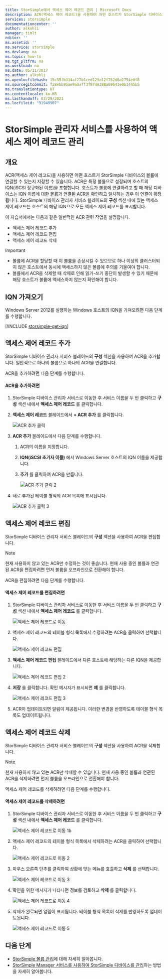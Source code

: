 ```yaml
---
title: StorSimple에서 액세스 제어 레코드 관리 | Microsoft Docs
description: ACR(액세스 제어 레코드)을 사용하여 어떤 호스트가 StorSimple 디바이스의 볼륨에 연결할 수 있는지 지정하는 방법에 대해 설명합니다.
services: storsimple
documentationcenter: ''
author: alkohli
manager: timlt
editor: ''
ms.assetid: ''
ms.service: storsimple
ms.devlang: na
ms.topic: how-to
ms.tgt_pltfrm: na
ms.workload: na
ms.date: 05/31/2017
ms.author: alkohli
ms.openlocfilehash: 15c35fb314af27b1ced129a12f752d0a2794e0f8
ms.sourcegitcommit: f28ebb95ae9aaaff3f87d8388a09b41e0b3445b5
ms.translationtype: HT
ms.contentlocale: ko-KR
ms.lasthandoff: 03/29/2021
ms.locfileid: "91949907"
---
```

# <a name="use-the-storsimple-manager-service-to-manage-access-control-records"></a>StorSimple 관리자 서비스를 사용하여 액세스 제어 레코드 관리

## <a name="overview"></a>개요
ACR(액세스 제어 레코드)을 사용하면 어떤 호스트가 StorSimple 디바이스의 볼륨에 연결할 수 있는지 지정할 수 있습니다. ACR은 특정 볼륨으로 설정되며 호스트의 IQN(iSCSI 정규화된 이름)을 포함합니다. 호스트가 볼륨에 연결하려고 할 때 해당 디바이스는 IQN 이름에 대한 볼륨과 연결된 ACR을 확인하고 일치하는 경우 이 연결이 확정됩니다. StorSimple 디바이스 관리자 서비스 블레이드의 **구성** 섹션 내에 있는 액세스 제어 레코드는 호스트의 해당 IQN으로 모든 액세스 제어 레코드를 표시합니다.

이 자습서에서는 다음과 같은 일반적인 ACR 관련 작업을 설명합니다.

* 액세스 제어 레코드 추가
* 액세스 제어 레코드 편집
* 액세스 제어 레코드 삭제

> [!IMPORTANT]
> * 볼륨에 ACR을 할당할 때 이 볼륨을 손상시킬 수 있으므로 하나 이상의 클러스터되지 않은 호스트에서 동시에 액세스하지 않은 볼륨에 주의를 기울여야 합니다.
> * 볼륨에서 ACR을 삭제할 때 삭제로 인해 읽기-쓰기 중단이 발생할 수 있기 때문에 해당 호스트가 볼륨에 액세스하지 않는지 확인해야 합니다.

## <a name="get-the-iqn"></a>IQN 가져오기

Windows Server 2012를 실행하는 Windows 호스트의 IQN을 가져오려면 다음 단계를 수행합니다.

[!INCLUDE [storsimple-get-iqn](../../includes/storsimple-get-iqn.md)]


## <a name="add-an-access-control-record"></a>액세스 제어 레코드 추가
StorSimple 디바이스 관리자 서비스 블레이드의 **구성** 섹션을 사용하여 ACR을 추가합니다. 일반적으로 하나의 볼륨으로 하나의 ACR을 연결합니다.

ACR을 추가하려면 다음 단계를 수행합니다.

#### <a name="to-add-an-acr"></a>ACR을 추가하려면

1. StorSimple 디바이스 관리자 서비스로 이동한 후 서비스 이름을 두 번 클릭하고 **구성** 섹션 내에서 **액세스 제어 레코드** 를 클릭합니다.
2. **액세스 제어 레코드** 블레이드에서 **+ ACR 추가** 를 클릭합니다.

    ![ACR 추가 클릭](./media/storsimple-8000-manage-acrs/createacr1.png)

3. **ACR 추가** 블레이드에서 다음 단계를 수행합니다.

    1. ACR의 이름을 지정합니다.
    
    2. **IQN(iSCSI 초기자 이름)** 에서 Windows Server 호스트의 IQN 이름을 제공합니다.

    3. **추가** 를 클릭하여 ACR을 만듭니다.

        ![ACR 추가 클릭 2](./media/storsimple-8000-manage-acrs/createacr2.png)

4.  새로 추가된 테이블 형식의 ACR 목록에 표시됩니다.

    ![ACR 추가 클릭 3](./media/storsimple-8000-manage-acrs/createacr5.png)


## <a name="edit-an-access-control-record"></a>액세스 제어 레코드 편집
StorSimple 디바이스 관리자 서비스 블레이드의 **구성** 섹션을 사용하여 ACR을 편집합니다.

> [!NOTE]
> 현재 사용하지 않고 있는 ACR만 수정하는 것이 좋습니다. 현재 사용 중인 볼륨과 연관된 ACR을 편집하려면 먼저 볼륨을 오프라인으로 전환해야 합니다.

ACR을 편집하려면 다음 단계를 수행합니다.

#### <a name="to-edit-an-access-control-record"></a>액세스 제어 레코드를 편집하려면
1.  StorSimple 디바이스 관리자 서비스로 이동한 후 서비스 이름을 두 번 클릭하고 **구성** 섹션 내에서 **액세스 제어 레코드** 를 클릭합니다.

    ![액세스 제어 레코드로 이동](./media/storsimple-8000-manage-acrs/createacr1.png)

2. 액세스 제어 레코드의 테이블 형식 목록에서 수정하려는 ACR을 클릭하여 선택합니다.

    ![액세스 제어 레코드 편집](./media/storsimple-8000-manage-acrs/editacr1.png)

3. **액세스 제어 레코드 편집** 블레이드에서 다른 호스트에 해당하는 다른 IQN을 제공합니다.

    ![액세스 제어 레코드 편집 2](./media/storsimple-8000-manage-acrs/editacr2.png)

4. **저장** 을 클릭합니다. 확인 메시지가 표시되면 **예** 를 클릭합니다. 

    ![액세스 제어 레코드 편집 3](./media/storsimple-8000-manage-acrs/editacr3.png)

5. ACR이 업데이트되면 알림이 제공됩니다. 이러한 변경을 반영하도록 테이블 형식 목록도 업데이트됩니다.

   
## <a name="delete-an-access-control-record"></a>액세스 제어 레코드 삭제
StorSimple 디바이스 관리자 서비스 블레이드의 **구성** 섹션을 사용하여 ACR을 삭제합니다.

> [!NOTE]
> 현재 사용하지 않고 있는 ACR만 삭제할 수 있습니다. 현재 사용 중인 볼륨과 연관된 ACR을 삭제하려면 먼저 볼륨을 오프라인으로 전환해야 합니다.

액세스 제어 레코드를 삭제하려면 다음 단계를 수행합니다.

#### <a name="to-delete-an-access-control-record"></a>액세스 제어 레코드를 삭제하려면
1.  StorSimple 디바이스 관리자 서비스로 이동한 후 서비스 이름을 두 번 클릭하고 **구성** 섹션 내에서 **액세스 제어 레코드** 를 클릭합니다.

    ![액세스 제어 레코드로 이동 1b](./media/storsimple-8000-manage-acrs/createacr1.png)

2. 액세스 제어 레코드의 테이블 형식 목록에서 삭제하려는 ACR을 클릭하여 선택합니다.

    ![액세스 제어 레코드로 이동 2](./media/storsimple-8000-manage-acrs/deleteacr1.png)

3. 마우스 오른쪽 단추를 클릭하여 상황에 맞는 메뉴를 호출하고 **삭제** 를 선택합니다.

    ![액세스 제어 레코드로 이동 3](./media/storsimple-8000-manage-acrs/deleteacr2.png)

4. 확인을 위한 메시지가 나타나면 정보를 검토하고 **삭제** 를 클릭합니다.

    ![액세스 제어 레코드로 이동 4](./media/storsimple-8000-manage-acrs/deleteacr3.png)

5. 삭제가 완료되면 알림이 표시됩니다. 테이블 형식 목록이 삭제를 반영하도록 업데이트됩니다.

    ![액세스 제어 레코드로 이동 5](./media/storsimple-8000-manage-acrs/deleteacr5.png)

## <a name="next-steps"></a>다음 단계
* [StorSimple 볼륨 관리](storsimple-8000-manage-volumes-u2.md)에 대해 자세히 알아봅니다.
* [StorSimple Manager 서비스를 사용하여 StorSimple 디바이스를 관리](storsimple-8000-manager-service-administration.md)하는 방법을 자세히 알아봅니다.

